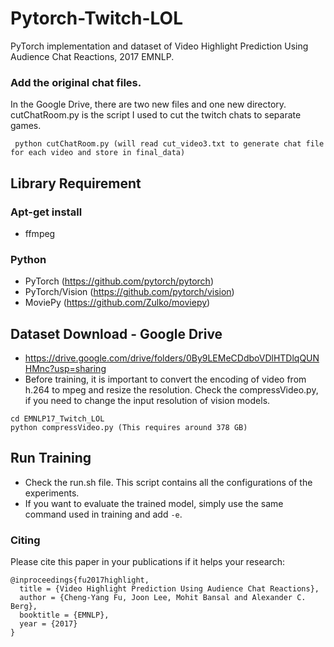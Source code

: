 # Pytorch-Twitch-LOL
PyTorch implementation and dataset of Video Highlight Prediction Using Audience Chat Reactions, 2017 EMNLP.


### Add the original chat files. 
In the Google Drive, there are two new files and one new directory. 
cutChatRoom.py is the script I used to cut the twitch chats to separate games. 
```shell
 python cutChatRoom.py (will read cut_video3.txt to generate chat file for each video and store in final_data)
 ```

## Library Requirement 

### Apt-get install 
 
 - ffmpeg


### Python 
 - PyTorch (https://github.com/pytorch/pytorch)
 - PyTorch/Vision (https://github.com/pytorch/vision)
 - MoviePy (https://github.com/Zulko/moviepy)
 

## Dataset Download - Google Drive 

 - https://drive.google.com/drive/folders/0By9LEMeCDdboVDlHTDlqQUNHMnc?usp=sharing
 - Before training, it is important to convert the encoding of video from h.264 to mpeg and resize the resolution. Check the compressVideo.py, if you need to change the input resolution of vision models.  
 
 ```shell
 cd EMNLP17_Twitch_LOL
 python compressVideo.py (This requires around 378 GB)
 ```
## Run Training 

 - Check the run.sh file. This script contains all the configurations of the experiments. 
 - If you want to evaluate the trained model, simply use the same command used in training and add `-e`. 


### Citing 

Please cite this paper in your publications if it helps your research:

    @inproceedings{fu2017highlight,
      title = {Video Highlight Prediction Using Audience Chat Reactions},
      author = {Cheng-Yang Fu, Joon Lee, Mohit Bansal and Alexander C. Berg},
      booktitle = {EMNLP},
      year = {2017}
    }
